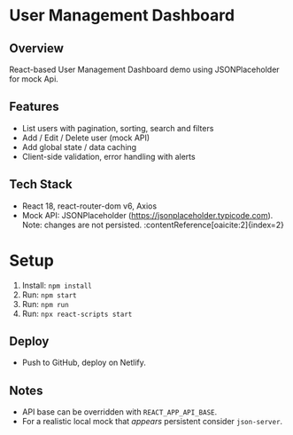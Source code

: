 # User Management Dashboard

## Overview
React-based User Management Dashboard demo using JSONPlaceholder for mock Api.

## Features
- List users with pagination, sorting, search and filters
- Add / Edit / Delete user (mock API)
- Add global state / data caching
- Client-side validation, error handling with alerts

## Tech Stack
- React 18, react-router-dom v6, Axios
- Mock API: JSONPlaceholder (https://jsonplaceholder.typicode.com). Note: changes are not persisted. :contentReference[oaicite:2]{index=2}

# Setup
1. Install: `npm install`
2. Run: `npm start`
3. Run: `npm run`
4. Run: `npx react-scripts start`

## Deploy
- Push to GitHub, deploy on Netlify.

## Notes
- API base can be overridden with `REACT_APP_API_BASE`.
- For a realistic local mock that *appears* persistent consider `json-server`.
